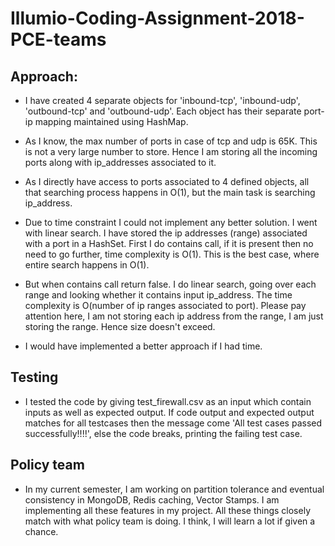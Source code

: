 # Illumio-Coding-Assignment-2018-PCE-teams

## Approach:

* I have created 4 separate objects for 'inbound-tcp', 'inbound-udp', 'outbound-tcp' and 'outbound-udp'. Each object has their separate port-ip mapping maintained using HashMap.

* As I know, the max number of ports in case of tcp and udp is 65K. This is not a very large number to store. Hence I am storing all the incoming ports along with ip_addresses associated to it.

* As I directly have access to ports associated to 4 defined objects, all that searching process happens in O(1), but the main task is searching ip_address.

* Due to time constraint I could not implement any better solution. I went with linear search. I have stored the ip addresses (range) associated with a port in a HashSet. First I do contains call, if it is present then no need to go further, time complexity is O(1). This is the best case, where entire search happens in O(1).

* But when contains call return false. I do linear search, going over each range and looking whether it contains input ip_address. The time complexity is O(number of ip ranges associated to port). Please pay attention here, I am not storing each ip address from the range, I am just storing the range. Hence size doesn't exceed.

* I would have implemented a better approach if I had time.  

## Testing

* I tested the code by giving test_firewall.csv as an input which contain inputs as well as expected output. If code output and expected output matches for all testcases then the message come 'All test cases passed successfully!!!!', else the code breaks, printing the failing test case.

## Policy team

* In my current semester, I am working on partition tolerance and eventual consistency in MongoDB, Redis caching, Vector Stamps. I am implementing all these features in my project. All these things closely match with what policy team is doing. I think, I will learn a lot if given a chance.  

